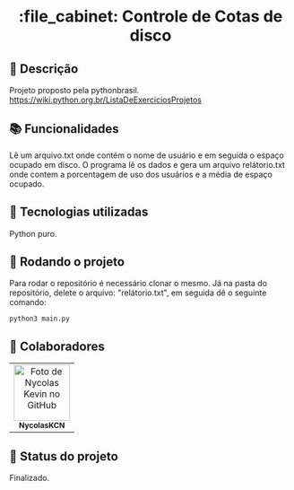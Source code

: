 <h1 align="center">:file_cabinet: Controle de Cotas de disco</h1>

## :memo: Descrição
Projeto proposto pela pythonbrasil. https://wiki.python.org.br/ListaDeExerciciosProjetos

## :books: Funcionalidades
Lê um arquivo.txt onde contém o nome de usuário e em seguida o espaço ocupado em disco. O programa lê os dados e gera um arquivo relátorio.txt onde contem a porcentagem de uso dos usuários e a média de espaço ocupado.

## :wrench: Tecnologias utilizadas
Python puro.

## :rocket: Rodando o projeto
Para rodar o repositório é necessário clonar o mesmo.
Já na pasta do repositório, delete o arquivo: "relátorio.txt", em seguida dê o seguinte comando:
```
python3 main.py
```

## :handshake: Colaboradores
<table>
  <tr>
    <td align="center">
      <a href="http://github.com/NycolasKCN">
        <img src="https://avatars.githubusercontent.com/NycolasKCN" width="100px;" alt="Foto de Nycolas Kevin no GitHub"/><br>
        <sub>
          <b>NycolasKCN</b>
        </sub>
      </a>
    </td>
  </tr>
</table>

## :dart: Status do projeto
Finalizado.